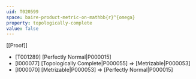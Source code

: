 ```yaml
---
uid: T020599
space: baire-product-metric-on-mathbb{r}^{omega}
property: topologically-complete
value: false
---
```

[[Proof]]

* [T001289] [Perfectly Normal|P000015]
* [I000077] [Topologically Complete|P000055] => [Metrizable|P000053]
* [I000070] [Metrizable|P000053] => [Perfectly Normal|P000015]

